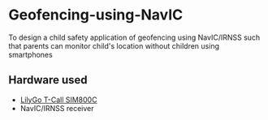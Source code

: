 # Geofencing-using-NavIC
To design a child safety application of geofencing using NavIC/IRNSS  such that parents can monitor child's location without children using smartphones

## Hardware used

* <a href="https://github.com/Xinyuan-LilyGO/LilyGo-T-Call-SIM800/"> LilyGo T-Call SIM800C </a> 
* NavIC/IRNSS receiver
